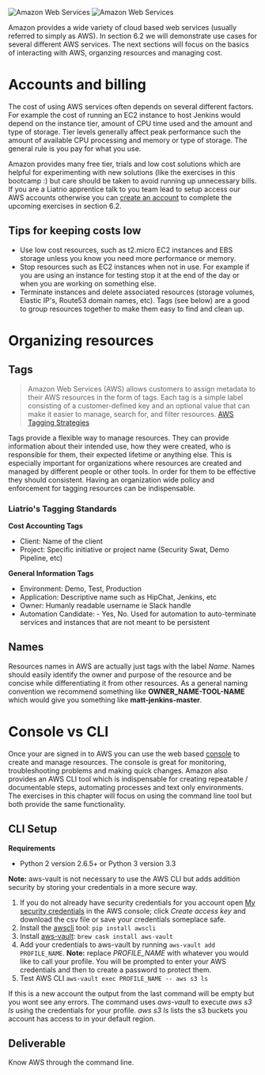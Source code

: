 ![Amazon Web Services](img6/aws_light.svg ':size=400px :class=light-mode-img-center')
![Amazon Web Services](img6/aws_dark.svg ':size=400px :class=dark-mode-img-center')

Amazon provides a wide variety of cloud based web services (usually referred to simply as AWS). In section 6.2 we will demonstrate use cases for several different AWS services. The next sections will focus on the basics of interacting with AWS, organzing resources and managing cost.

# Accounts and billing

The cost of using AWS services often depends on several different factors. For example the cost of running an EC2 instance to host Jenkins would depend on the instance tier, amount of CPU time used and the amount and type of storage. Tier levels generally affect peak performance such the amount of available CPU processing and memory or type of storage. The general rule is you pay for what you use.

Amazon provides many free tier, trials and low cost solutions which are helpful for experimenting with new solutions (like the exercises in this bootcamp :) but care should be taken to avoid running up unnecessary bills. If you are a Liatrio apprentice talk to you team lead to setup access our AWS accounts otherwise you can [create an account](https://portal.aws.amazon.com/billing/signup) to complete the upcoming exercises in section 6.2.

## Tips for keeping costs low

- Use low cost resources, such as t2.micro EC2 instances and EBS storage unless you know you need more performance or memory.
- Stop resources such as EC2 instances when not in use. For example if you are using an instance for testing stop it at the end of the day or when you are working on something else.
- Terminate instances and delete associated resources (storage volumes, Elastic IP's, Route53 domain names, etc). Tags (see below) are a good to group resources together to make them easy to find and clean up.

# Organizing resources

## Tags

> Amazon Web Services (AWS) allows customers to assign metadata to their AWS resources in the form of tags. Each tag is a simple label consisting of a customer-defined key and an optional value that can make it easier to manage, search for, and filter resources. [AWS Tagging Strategies](https://aws.amazon.com/answers/account-management/aws-tagging-strategies/)

Tags provide a flexible way to manage resources. They can provide information about their intended use, how they were created, who is responsible for them, their expected lifetime or anything else. This is especially important for organizations where resources are created and managed by different people or other tools. In order for them to be effective they should consistent. Having an organization wide policy and enforcement for tagging resources can be indispensable.

### Liatrio's Tagging Standards

**Cost Accounting Tags**
- Client: Name of the client
- Project: Specific initiative or project name (Security Swat, Demo Pipeline, etc)

**General Information Tags**
- Environment: Demo, Test, Production
- Application: Descriptive name such as HipChat, Jenkins, etc
- Owner: Humanly readable username ie Slack handle
- Automation Candidate: - Yes, No. Used for automation to auto-terminate services and instances that are not meant to be persistent

## Names

Resources names in AWS are actually just tags with the label *Name*. Names should easily identify the owner and purpose of the resource and be concise while differentiating it from other resources. As a general naming convention we recommend something like **OWNER_NAME-TOOL-NAME** which would give you something like **matt-jenkins-master**.

# Console vs CLI

Once your are signed in to AWS you can use the web based [console](https://console.aws.amazon.com/) to create and manage resources. The console is great for monitoring, troubleshooting problems and making quick changes. Amazon also provides an AWS CLI tool which is indispensable for creating repeatable / documentable steps, automating processes and text only environments. The exercises in this chapter will focus on using the command line tool but both provide the same functionality.

## CLI Setup

**Requirements**
- Python 2 version 2.6.5+ or Python 3 version 3.3

**Note:** aws-vault is not necessary to use the AWS CLI but adds addition security by storing your credentials in a more secure way.

1. If you do not already have security credentials for you account open [My security credentials](https://console.aws.amazon.com/iam/home?#/security_credentials) in the AWS console; click *Create access key* and download the csv file or save your credentials someplace safe.
2. Install the [awscli](https://aws.amazon.com/cli/) tool: `pip install awscli`
3. Install [aws-vault](https://github.com/99designs/aws-vault): `brew cask install aws-vault`
4. Add your credentials to aws-vault by running `aws-vault add PROFILE_NAME`. **Note:** replace *PROFILE_NAME* with whatever you would like to call your profile. You will be prompted to enter your AWS credentials and then to create a password to protect them.
5. Test AWS CLI `aws-vault exec PROFILE_NAME -- aws s3 ls`

If this is a new account the output from the last command will be empty but you wont see any errors. The command uses *aws-vault* to execute *aws s3 ls* using the credentials for your profile. *aws s3 ls* lists the s3 buckets you account has access to in your default region.

## Deliverable

Know AWS through the command line.

